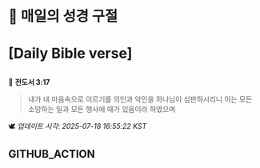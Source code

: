 # 🙏 매일의 성경 구절
# [Daily Bible verse]
##
<!-- START_BIBLE_VERSE -->
📖 **전도서 3:17**
> 내가 내 마음속으로 이르기를 의인과 악인을 하나님이 심판하시리니 이는 모든 소망하는 일과 모든 행사에 때가 있음이라 하였으며

🕊️ _업데이트 시각: 2025-07-18 16:55:22 KST_
  <!-- END_BIBLE_VERSE -->
## GITHUB_ACTION
